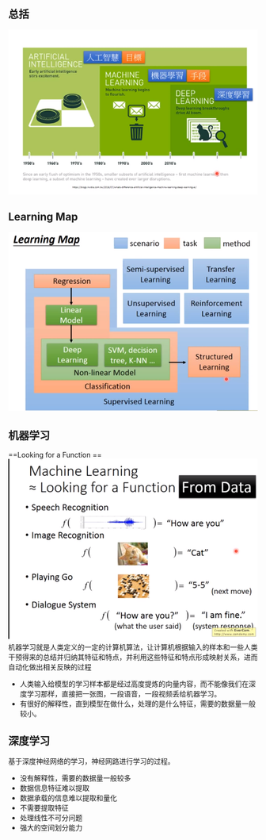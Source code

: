 ## 总括
![](picture/机器学习与深度学习-6e5b6e65.png)
## Learning Map
![](picture/AI-机器学习与深度学习-bd28b28f.png)
## 机器学习
==Looking for a Function ==
![](picture/AI-机器学习与深度学习-3b046f4a.png)
机器学习就是人类定义的一定的计算机算法，让计算机根据输入的样本和一些人类干预得来的总结并归纳其特征和特点，并利用这些特征和特点形成映射关系，进而自动化做出相关反映的过程
- 人类输入给模型的学习样本都是经过高度提炼的向量内容，而不能像我们在深度学习那样，直接把一张图，一段语音，一段视频丢给机器学习。
- 有很好的解释性，直到模型在做什么，处理的是什么特征，需要的数据量一般较小。
## 深度学习
基于深度神经网络的学习，神经网路进行学习的过程。
- 没有解释性，需要的数据量一般较多
- 数据信息特征难以提取
- 数据承载的信息难以提取和量化
- 不需要提取特征
- 处理线性不可分问题
- 强大的空间划分能力
